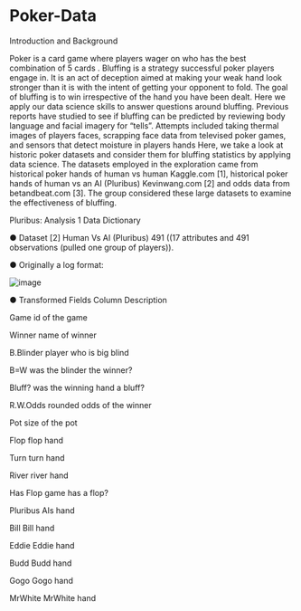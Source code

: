 # Poker-Data
Introduction and Background

Poker is a card game where players wager on who has the best combination of 5 cards . Bluffing is a strategy successful poker players engage in. It is an act of deception aimed at making your weak hand look stronger than it is with the intent of getting your opponent to fold. The goal of bluffing is to win irrespective of the hand you have been dealt. Here we apply our data science skills to answer questions around bluffing. Previous reports have studied to see if bluffing can be predicted by reviewing body language and facial imagery for “tells”. Attempts included taking thermal images of players faces, scrapping face data from televised poker games, and sensors that detect moisture in players hands 
Here, we take a look at historic poker datasets and consider them for bluffing statistics by applying data science. The datasets employed in the exploration came from historical poker hands of human vs human Kaggle.com [1], historical poker hands of human vs an AI (Pluribus) Kevinwang.com [2] and odds data from betandbeat.com [3]. The group considered these large datasets to examine the effectiveness of bluffing.

Pluribus: Analysis 1
Data Dictionary

●	Dataset [2] Human Vs AI (Pluribus) 491 ((17 attributes and 491 observations (pulled one group of players)).

●	Originally a log format:

![image](https://user-images.githubusercontent.com/113401627/216461019-8cd1e350-e771-46a0-8667-588996232f5b.png)

●	Transformed Fields 
Column
Description

Game
id of the game

Winner
name of winner

B.Blinder
player who is big blind

B=W
was the blinder the winner?

Bluff?
was the winning hand a bluff?

R.W.Odds
rounded odds of the winner

Pot
size of the pot

Flop
flop hand

Turn
turn hand

River
river hand

Has Flop
game has a flop?

Pluribus
AIs hand

Bill
Bill hand

Eddie
Eddie hand

Budd
Budd hand

Gogo
Gogo hand

MrWhite
MrWhite hand


